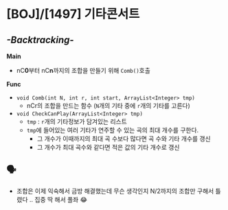 # [BOJ]/[1497] 기타콘서트

## *-Backtracking-*

**Main**

* nC**0**부터 nC**n**까지의 조합을 만들기 위해 `Comb()`호출

**Func**

* `void Comb(int N, int r, int start, ArrayList<Integer> tmp)`
  * nCr의 조합을 만드는 함수 (`N`개의 기타 중에 `r`개의 기타를 고른다)
* `void CheckCanPlay(ArrayList<Integer> tmp)`
  * `tmp` : `r`개의 기타정보가 담겨있는 리스트
  * `tmp`에 들어있는 여러 기타가 연주할 수 있는 곡의 최대 개수를 구한다.
    * 그 개수가 이때까지의 최대 곡 수보다 많다면 곡 수와 기타 개수를 갱신
    * 그 개수가 최대 곡수와 같다면 적은 값의 기타 개수로 갱신

## :speaking_head:

* 조합은 이제 익숙해서 금방 해결했는데 무슨 생각인지 N/2까지의 조합만 구해서 틀렸다 .. 집중 딱 해서 풀좌 😂